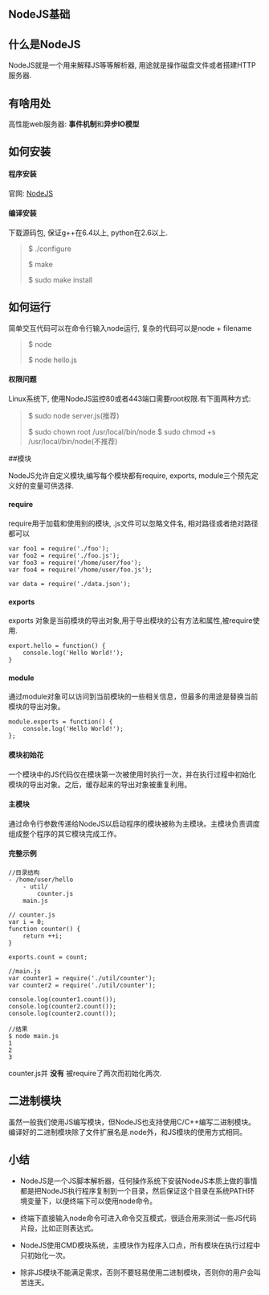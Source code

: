 NodeJS基础
------
## 什么是NodeJS

NodeJS就是一个用来解释JS等等解析器, 用途就是操作磁盘文件或者搭建HTTP服务器.

## 有啥用处

高性能web服务器: **事件机制**和**异步IO模型**

## 如何安装
#### 程序安装

官网: [NodeJS](https://nodejs.org)

#### 编译安装

下载源码包, 保证g++在6.4以上, python在2.6以上.

> $ ./configure
> 
> $ make
> 
> $ sudo make install

## 如何运行

简单交互代码可以在命令行输入node运行, 复杂的代码可以是node + filename

> $ node
> 
> $ node hello.js

#### 权限问题

Linux系统下, 使用NodeJS监控80或者443端口需要root权限.有下面两种方式:

> $ sudo node server.js(推荐)
> 
> $ sudo chown root /usr/local/bin/node
> $ sudo chmod +s /usr/local/bin/node(不推荐)

##模块

NodeJS允许自定义模块,编写每个模块都有require, exports, module三个预先定义好的变量可供选择.

#### require

require用于加载和使用别的模块, .js文件可以忽略文件名, 相对路径或者绝对路径都可以

```
var foo1 = require('./foo');
var foo2 = require('./foo.js');
var foo3 = require('/home/user/foo');
var foo4 = require('/home/user/foo.js');

var data = require('./data.json');
```

#### exports

exports 对象是当前模块的导出对象,用于导出模块的公有方法和属性,被require使用.

```
export.hello = function() {
    console.log('Hello World!');
}
```

#### module

通过module对象可以访问到当前模块的一些相关信息，但最多的用途是替换当前模块的导出对象。

```
module.exports = function() {
    console.log('Hello World!');
};
```

#### 模块初始花

一个模块中的JS代码仅在模块第一次被使用时执行一次，并在执行过程中初始化模块的导出对象。之后，缓存起来的导出对象被重复利用。

#### 主模块

通过命令行参数传递给NodeJS以启动程序的模块被称为主模块。主模块负责调度组成整个程序的其它模块完成工作。

#### 完整示例

```
//目录结构
- /home/user/hello
    - util/
        counter.js
    main.js

// counter.js
var i = 0;
function counter() {
    return ++i;
}

exports.count = count;

//main.js
var counter1 = require('./util/counter');
var counter2 = require('./util/counter');

console.log(counter1.count());
console.log(counter2.count());
console.log(counter2.count());

//结果
$ node main.js
1
2
3
```

counter.js并 **没有** 被require了两次而初始化两次.

## 二进制模块

虽然一般我们使用JS编写模块，但NodeJS也支持使用C/C++编写二进制模块。编译好的二进制模块除了文件扩展名是.node外，和JS模块的使用方式相同。


## 小结
- NodeJS是一个JS脚本解析器，任何操作系统下安装NodeJS本质上做的事情都是把NodeJS执行程序复制到一个目录，然后保证这个目录在系统PATH环境变量下，以便终端下可以使用node命令。

- 终端下直接输入node命令可进入命令交互模式，很适合用来测试一些JS代码片段，比如正则表达式。

- NodeJS使用CMD模块系统，主模块作为程序入口点，所有模块在执行过程中只初始化一次。

- 除非JS模块不能满足需求，否则不要轻易使用二进制模块，否则你的用户会叫苦连天。